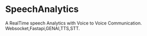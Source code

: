 # SpeechAnalytics
A RealTime speech Analytics with Voice to Voice Communication. Websocket,Fastapi,GENAI,TTS,STT.
